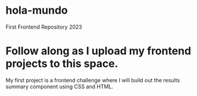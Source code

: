 # hola-mundo
First Frontend Repository 2023
# Follow along as I upload my frontend projects to this space. 
My first project is a frontend challenge where I will build out the results summary component using CSS and HTML.
